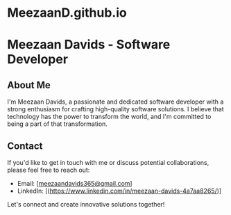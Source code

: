 # MeezaanD.github.io
# Meezaan Davids - Software Developer

## About Me
I'm Meezaan Davids, a passionate and dedicated software developer with a strong enthusiasm for crafting high-quality software solutions. I believe that technology has the power to transform the world, and I'm committed to being a part of that transformation.

## Contact
If you'd like to get in touch with me or discuss potential collaborations, please feel free to reach out:

- Email: [meezaandavids365@gmail.com]
- LinkedIn: [(https://www.linkedin.com/in/meezaan-davids-4a7aa8265/)]

Let's connect and create innovative solutions together!
